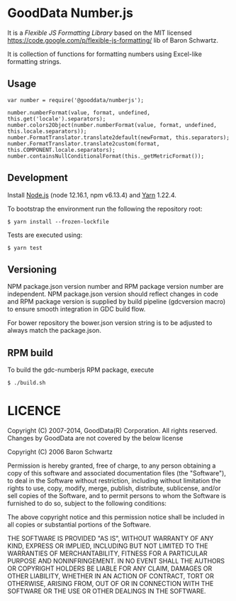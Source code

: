 GoodData Number.js
==================

It is a *Flexible JS Formatting Library* based on the MIT licensed
https://code.google.com/p/flexible-js-formatting/ lib of Baron Schwartz.

It is collection of functions for formatting numbers using Excel-like formatting strings.

Usage
-----
```
var number = require('@gooddata/numberjs');

number.numberFormat(value, format, undefined, this.get('locale').separators);
number.colors2Object(number.numberFormat(value, format, undefined, this.locale.separators));
number.FormatTranslator.translate2default(newFormat, this.separators);
number.FormatTranslator.translate2custom(format, this.COMPONENT.locale.separators);
number.containsNullConditionalFormat(this._getMetricFormat());
```
Development
-----------

Install [Node.js](http://nodejs.org) (node 12.16.1, npm v6.13.4) and [Yarn](https://classic.yarnpkg.com) 1.22.4.

To bootstrap the environment run the following the repository root:
```
$ yarn install --frozen-lockfile
```

Tests are executed using:
```
$ yarn test
```

Versioning
----------

NPM package.json version number and RPM package version number are independent.
NPM package.json version should reflect changes in code and RPM package
version is supplied by build pipeline (gdcversion macro) to ensure smooth
integration in GDC build flow.

For bower repository the bower.json version string is to be adjusted to
always match the package.json.

RPM build
---------

To build the gdc-numberjs RPM package, execute
```
$ ./build.sh
```


LICENCE
=======

 Copyright (C) 2007-2014, GoodData(R) Corporation. All rights reserved.
 Changes by GoodData are not covered by the below license


 Copyright (C) 2006 Baron Schwartz <baron at sequent dot org>

 Permission is hereby granted, free of charge, to any person obtaining a copy
 of this software and associated documentation files (the "Software"), to deal
 in the Software without restriction, including without limitation the rights
 to use, copy, modify, merge, publish, distribute, sublicense, and/or sell
 copies of the Software, and to permit persons to whom the Software is
 furnished to do so, subject to the following conditions:

 The above copyright notice and this permission notice shall be included in
 all copies or substantial portions of the Software.

 THE SOFTWARE IS PROVIDED "AS IS", WITHOUT WARRANTY OF ANY KIND, EXPRESS OR
 IMPLIED, INCLUDING BUT NOT LIMITED TO THE WARRANTIES OF MERCHANTABILITY,
 FITNESS FOR A PARTICULAR PURPOSE AND NONINFRINGEMENT. IN NO EVENT SHALL THE
 AUTHORS OR COPYRIGHT HOLDERS BE LIABLE FOR ANY CLAIM, DAMAGES OR OTHER
 LIABILITY, WHETHER IN AN ACTION OF CONTRACT, TORT OR OTHERWISE, ARISING FROM,
 OUT OF OR IN CONNECTION WITH THE SOFTWARE OR THE USE OR OTHER DEALINGS IN
 THE SOFTWARE.
